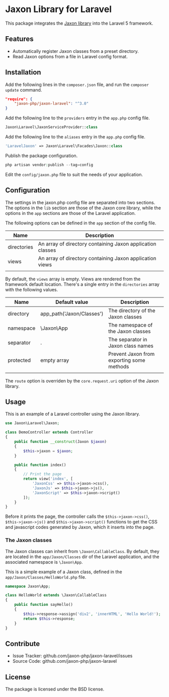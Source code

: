 Jaxon Library for Laravel
=========================

This package integrates the [Jaxon library](https://github.com/jaxon-php/jaxon-core) into the Laravel 5 framework.

Features
--------

- Automatically register Jaxon classes from a preset directory.
- Read Jaxon options from a file in Laravel config format.

Installation
------------

Add the following lines in the `composer.json` file, and run the `composer update` command.
```json
"require": {
    "jaxon-php/jaxon-laravel": "^3.0"
}
```

Add the following line to the `providers` entry in the `app.php` config file.
```php
Jaxon\Laravel\JaxonServiceProvider::class
```

Add the following line to the `aliases` entry in the `app.php` config file.
```php
'LaravelJaxon' => Jaxon\Laravel\Facades\Jaxon::class
```

Publish the package configuration.
```php
php artisan vendor:publish --tag=config
```

Edit the `config/jaxon.php` file to suit the needs of your application.

Configuration
------------

The settings in the jaxon.php config file are separated into two sections.
The options in the `lib` section are those of the Jaxon core library, while the options in the `app` sections are those of the Laravel application.

The following options can be defined in the `app` section of the config file.

| Name | Description |
|------|---------------|
| directories | An array of directory containing Jaxon application classes |
| views   | An array of directory containing Jaxon application views |
| | | |

By default, the `views` array is empty. Views are rendered from the framework default location.
There's a single entry in the `directories` array with the following values.

| Name | Default value | Description |
|------|---------------|-------------|
| directory | app_path('Jaxon/Classes') | The directory of the Jaxon classes |
| namespace | \Jaxon\App  | The namespace of the Jaxon classes |
| separator | .           | The separator in Jaxon class names |
| protected | empty array | Prevent Jaxon from exporting some methods |
| | | |

The `route` option is overriden by the `core.request.uri` option of the Jaxon library.

Usage
-----

This is an example of a Laravel controller using the Jaxon library.
```php
use Jaxon\Laravel\Jaxon;

class DemoController extends Controller
{
    public function __construct(Jaxon $jaxon)
    {
        $this->jaxon = $jaxon;
    }

    public function index()
    {
        // Print the page
        return view('index', [
            'JaxonCss' => $this->jaxon->css(),
            'JaxonJs' => $this->jaxon->js(),
            'JaxonScript' => $this->jaxon->script()
        ]);
    }
}
```

Before it prints the page, the controller calls the `$this->jaxon->css()`, `$this->jaxon->js()` and `$this->jaxon->script()` functions to get the CSS and javascript codes generated by Jaxon, which it inserts into the page.

### The Jaxon classes

The Jaxon classes can inherit from `\Jaxon\CallableClass`.
By default, they are located in the `app/Jaxon/Classes` dir of the Laravel application, and the associated namespace is `\Jaxon\App`.

This is a simple example of a Jaxon class, defined in the `app/Jaxon/Classes/HelloWorld.php` file.

```php
namespace Jaxon\App;

class HelloWorld extends \Jaxon\CallableClass
{
    public function sayHello()
    {
        $this->response->assign('div2', 'innerHTML', 'Hello World!');
        return $this->response;
    }
}
```

Contribute
----------

- Issue Tracker: github.com/jaxon-php/jaxon-laravel/issues
- Source Code: github.com/jaxon-php/jaxon-laravel

License
-------

The package is licensed under the BSD license.
